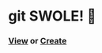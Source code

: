 # git SWOLE! 💪

### [View](https://github.com/mhulse/git-swole/issues?utf8=%E2%9C%93&q=is%3Aopen) or [Create](https://github.com/mhulse/git-swole/issues/new/choose)
